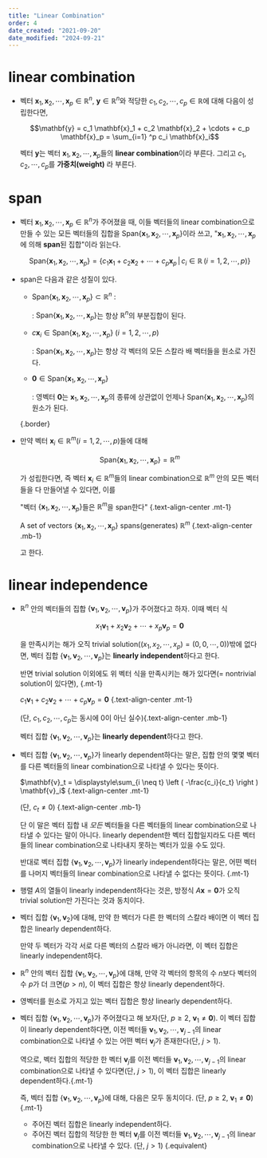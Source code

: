 ```yaml
---
title: "Linear Combination"
order: 4
date_created: "2021-09-20"
date_modified: "2024-09-21"
---
```


<style src="./styles.scss"></style>

# linear combination

- 벡터 $\mathbf{x}_1,\,\mathbf{x}_2,\,\cdots,\,\mathbf{x}_p \in \mathbb{R}^n$, $\mathbf{y} \in \mathbb{R}^n$와 적당한 $c_1,\,c_2,\,\cdots,\,c_p \in \mathbb{R}$에 대해 다음이 성립한다면,

  $$\mathbf{y} = c_1 \mathbf{x}_1 + c_2 \mathbf{x}_2 + \cdots + c_p \mathbf{x}_p = \sum_{i=1} ^p c_i \mathbf{x}_i$$

  벡터 $\mathbf{y}$는 벡터 $\mathbf{x}_1,\,\mathbf{x}_2,\,\cdots,\,\mathbf{x}_p$들의 **linear combination**이라 부른다. 그리고 $c_1,\,c_2,\,\cdots,\,c_p$를 **가중치(weight)** 라 부른다.

# span

- 벡터 $\mathbf{x}_1,\,\mathbf{x}_2,\,\cdots,\,\mathbf{x}_p \in \mathbb{R}^n$가 주어졌을 때, 이들 벡터들의 linear combination으로 만들 수 있는 모든 벡터들의 집합을 $\textrm{Span}\{\mathbf{x}_1,\,\mathbf{x}_2,\,\cdots,\,\mathbf{x}_p\}$이라 쓰고, "$\mathbf{x}_1,\,\mathbf{x}_2,\,\cdots,\,\mathbf{x}_p$에 의해 **span**된 집합"이라 읽는다.

  $$\textrm{Span}\{\mathbf{x}_1,\,\mathbf{x}_2,\,\cdots,\,\mathbf{x}_p\} = \{c_1 \mathbf{x}_1 + c_2 \mathbf{x}_2 + \cdots + c_p \mathbf{x}_p \,|\, c_i \in \mathbb{R}\,(i = 1,\,2,\,\cdots,\,p)\}$$

- span은 다음과 같은 성질이 있다.

  - $\textrm{Span}\{\mathbf{x}_1,\,\mathbf{x}_2,\,\cdots,\,\mathbf{x}_p\} \subset \mathbb{R}^n$ : 

    : $\textrm{Span}\{\mathbf{x}_1,\,\mathbf{x}_2,\,\cdots,\,\mathbf{x}_p\}$는 항상 $\mathbb{R}^n$의 부분집합이 된다.

  - $c \mathbf{x}_i \in \textrm{Span}\{\mathbf{x}_1,\,\mathbf{x}_2,\,\cdots,\,\mathbf{x}_p\}$ ($i = 1,\,2,\,\cdots,\,p$)

    : $\textrm{Span}\{\mathbf{x}_1,\,\mathbf{x}_2,\,\cdots,\,\mathbf{x}_p\}$는 항상 각 벡터의 모든 스칼라 배 벡터들을 원소로 가진다.

  - $\mathbf{0} \in \textrm{Span}\{\mathbf{x}_1,\,\mathbf{x}_2,\,\cdots,\,\mathbf{x}_p\}$

    : 영벡터 $\mathbf{0}$는 $\mathbf{x}_1,\,\mathbf{x}_2,\,\cdots,\,\mathbf{x}_p$의 종류에 상관없이 언제나 $\textrm{Span}\{\mathbf{x}_1,\,\mathbf{x}_2,\,\cdots,\,\mathbf{x}_p\}$의 원소가 된다.

  {.border}

- 만약 벡터 $\mathbf{x}_i \in \mathbb{R}^m$($i = 1,\,2,\,\cdots,\,p$)들에 대해

  $$\textrm{Span}\{\mathbf{x}_1,\,\mathbf{x}_2,\,\cdots,\,\mathbf{x}_p\} = \mathbb{R}^m$$

  가 성립한다면, 즉 벡터 $\mathbf{x}_i \in \mathbb{R}^m$들의 linear combination으로 $\mathbb{R}^m$ 안의 모든 벡터들을 다 만들어낼 수 있다면, 이를

  "벡터 $\{\mathbf{x}_1,\,\mathbf{x}_2,\,\cdots,\,\mathbf{x}_p\}$들은 $\mathbb{R}^m$을 span한다" {.text-align-center .mt-1}

  A set of vectors $\{\mathbf{x}_1,\,\mathbf{x}_2,\,\cdots,\,\mathbf{x}_p\}$ spans(generates) $\mathbb{R}^m$ {.text-align-center .mb-1}

  고 한다.


# linear independence

- $\mathbb{R}^n$ 안의 벡터들의 집합 $\{ \mathbf{v}_1,\,\mathbf{v}_2,\,\cdots,\,\mathbf{v}_p \}$가 주어졌다고 하자. 이때 벡터 식

  $$x_1 \mathbf{v}_1 + x_2 \mathbf{v}_2 + \cdots + x_p \mathbf{v}_p = \mathbf{0}$$

  을 만족시키는 해가 오직 trivial solution($(x_1,\,x_2,\,\cdots,\,x_p) = (0,\,0,\,\cdots,\,0)$)밖에 없다면, 벡터 집합 $\{ \mathbf{v}_1,\,\mathbf{v}_2,\,\cdots,\,\mathbf{v}_p \}$는 **linearly independent**하다고 한다.

  반면 trivial solution 이외에도 위 벡터 식을 만족시키는 해가 있다면(= nontrivial solution이 있다면), {.mt-1}

  $c_1 \mathbf{v}_1 + c_2 \mathbf{v}_2 + \cdots + c_p \mathbf{v}_p = \mathbf{0}$ {.text-align-center .mt-1}

  (단, $c_1,\,c_2,\,\cdots,\,c_p$는 동시에 0이 아닌 실수){.text-align-center .mb-1}

  벡터 집합 $\{ \mathbf{v}_1,\,\mathbf{v}_2,\,\cdots,\,\mathbf{v}_p \}$는 **linearly dependent**하다고 한다.

- 벡터 집합 $\{ \mathbf{v}_1,\,\mathbf{v}_2,\,\cdots,\,\mathbf{v}_p \}$가 linearly dependent하다는 말은, 집합 안의 몇몇 벡터를 다른 벡터들의 linear combination으로 나타낼 수 있다는 뜻이다.

  $\mathbf{v}_t = \displaystyle\sum_{i \neq t} \left ( -\frac{c_i}{c_t} \right ) \mathbf{v}_i$ {.text-align-center .mt-1}

  (단, $c_t \neq 0$) {.text-align-center .mb-1}

  단 이 말은 벡터 집합 내 *모든* 벡터들을 다른 벡터들의 linear combination으로 나타낼 수 있다는 말이 아니다. linearly dependent한 벡터 집합일지라도 다른 벡터들의 linear combination으로 나타내지 못하는 벡터가 있을 수도 있다.

  반대로 벡터 집합 $\{ \mathbf{v}_1,\,\mathbf{v}_2,\,\cdots,\,\mathbf{v}_p \}$가 linearly independent하다는 말은, 어떤 벡터를 나머지 벡터들의 linear combination으로 나타낼 수 없다는 뜻이다. {.mt-1}

- 행렬 $A$의 열들이 linearly independent하다는 것은, 방정식 $A\mathbf{x} = \mathbf{0}$가 오직 trivial solution만 가진다는 것과 동치이다.

- 벡터 집합 $\{ \mathbf{v}_1,\,\mathbf{v}_2 \}$에 대해, 만약 한 벡터가 다른 한 벡터의 스칼라 배이면 이 벡터 집합은 linearly dependent하다.

  만약 두 벡터가 각각 서로 다른 벡터의 스칼라 배가 아니라면, 이 벡터 집합은 linearly independent하다.

- $\mathbb{R}^n$ 안의 벡터 집합 $\{ \mathbf{v}_1,\,\mathbf{v}_2,\,\cdots,\,\mathbf{v}_p \}$에 대해, 만약 각 벡터의 항목의 수 $n$보다 벡터의 수 $p$가 더 크면($p > n$), 이 벡터 집합은 항상 linearly dependent하다.

- 영벡터를 원소로 가지고 있는 벡터 집합은 항상 linearly dependent하다.

- 벡터 집합 $\{\mathbf{v}_1,\,\mathbf{v}_2,\,\cdots,\,\mathbf{v}_p\}$가 주어졌다고 해 보자(단, $p \ge 2$, $\mathbf{v}_1 \neq \mathbf{0}$). 이 벡터 집합이 linearly dependent하다면, 이전 벡터들 $\mathbf{v}_1,\,\mathbf{v}_2,\,\cdots,\,\mathbf{v}_{j-1}$의 linear combination으로 나타낼 수 있는 어떤 벡터 $\mathbf{v}_j$가 존재한다(단, $j>1$).

  역으로, 벡터 집합의 적당한 한 벡터 $\mathbf{v}_j$를 이전 벡터들 $\mathbf{v}_1,\,\mathbf{v}_2,\,\cdots,\,\mathbf{v}_{j-1}$의 linear combination으로 나타낼 수 있다면(단, $j>1$), 이 벡터 집합은 linearly dependent하다.{.mt-1}

  즉, 벡터 집합 $\{\mathbf{v}_1,\,\mathbf{v}_2,\,\cdots,\,\mathbf{v}_p\}$에 대해, 다음은 모두 동치이다. (단, $p \ge 2$, $\mathbf{v}_1 \neq \mathbf{0}$) {.mt-1}

  - 주어진 벡터 집합은 linearly independent하다.
  - 주어진 벡터 집합의 적당한 한 벡터 $\mathbf{v}_j$를 이전 벡터들 $\mathbf{v}_1,\,\mathbf{v}_2,\,\cdots,\,\mathbf{v}_{j-1}$의 linear combination으로 나타낼 수 있다. (단, $j>1$)
  {.equivalent}
